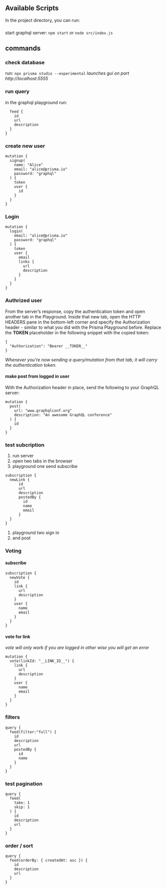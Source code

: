 ## Available Scripts

In the project directory, you can run:

###

start graphql server: `npm start` or `node src/index.js`

## commands

### check database

run: `npx prisma studio --experimental`
_launches gui on port http://localhost:5555_

### run query

in the graphql playground run:

```query {
  feed {
    id
    url
    description
  }
}
```

### create new user

```
mutation {
  signup(
    name: "Alice"
    email: "alice@prisma.io"
    password: "graphql"
  ) {
    token
    user {
      id
    }
  }
}
```

### Login

```
mutation {
  login(
    email: "alice@prisma.io"
    password: "graphql"
  ) {
    token
    user {
      email
      links {
        url
        description
      }
    }
  }
}
```

### Authrized user

From the server’s response, copy the authentication token and open another tab in the Playground. Inside that new tab, open the HTTP HEADERS pane in the bottom-left corner and specify the Authorization header - similar to what you did with the Prisma Playground before. Replace the **TOKEN** placeholder in the following snippet with the copied token:

```
{
  "Authorization": "Bearer __TOKEN__"
}
```

_Whenever you’re now sending a query/mutation from that tab, it will carry the authentication token._

#### make post from logged in user

With the Authorization header in place, send the following to your GraphQL server:

```
mutation {
  post(
    url: "www.graphqlconf.org"
    description: "An awesome GraphQL conference"
  ) {
    id
  }
}
```

### test subcription

1. run server
1. open two tabs in the browser
1. playground one send subscribe

```
subscription {
  newLink {
      id
      url
      description
      postedBy {
        id
        name
        email
      }
  }
}
```

1. playground two sign in
1. and post

### Voting

#### subscribe

```
subscription {
  newVote {
    id
    link {
      url
      description
    }
    user {
      name
      email
    }
  }
}
```

#### vote for link

_vote will only work if you are logged in other wise you will get an error_

```
mutation {
  vote(linkId: "__LINK_ID__") {
    link {
      url
      description
    }
    user {
      name
      email
    }
  }
}
```

### filters

```
query {
  feed(filter:"full") {
    id
  	description
    url
    postedBy {
      id
      name
    }
  }
}
```

### test pagination

```
query {
  feed(
    take: 1
    skip: 1
  ) {
    id
    description
    url
  }
}
```

### order / sort

```
query {
  feed(orderBy: { createdAt: asc }) {
    id
    description
    url
  }
}
```
